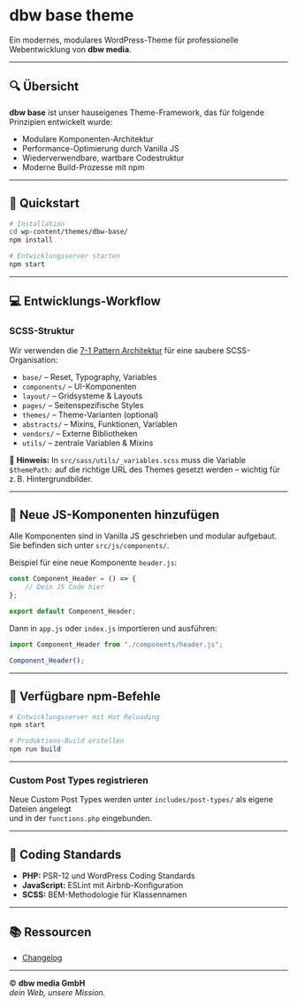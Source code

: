 # dbw base theme

Ein modernes, modulares WordPress-Theme für professionelle Webentwicklung von **dbw media**.

---

## 🔍 Übersicht

**dbw base** ist unser hauseigenes Theme-Framework, das für folgende Prinzipien entwickelt wurde:

- Modulare Komponenten-Architektur
- Performance-Optimierung durch Vanilla JS
- Wiederverwendbare, wartbare Codestruktur
- Moderne Build-Prozesse mit npm

---

## 🚀 Quickstart

```bash
# Installation
cd wp-content/themes/dbw-base/
npm install

# Entwicklungsserver starten
npm start
```

---

## 💻 Entwicklungs-Workflow

### SCSS-Struktur

Wir verwenden die [7-1 Pattern Architektur](https://sass-guidelin.es/#architecture) für eine saubere SCSS-Organisation:

- `base/` – Reset, Typography, Variables
- `components/` – UI-Komponenten
- `layout/` – Gridsysteme & Layouts
- `pages/` – Seitenspezifische Styles
- `themes/` – Theme-Varianten (optional)
- `abstracts/` – Mixins, Funktionen, Variablen
- `vendors/` – Externe Bibliotheken
- `utils/` – zentrale Variablen & Mixins

📌 **Hinweis:** In `src/sass/utils/_variables.scss` muss die Variable  
`$themePath:` auf die richtige URL des Themes gesetzt werden – wichtig für z. B. Hintergrundbilder.

---

## 🔌 Neue JS-Komponenten hinzufügen

Alle Komponenten sind in Vanilla JS geschrieben und modular aufgebaut. Sie befinden sich unter `src/js/components/`.

Beispiel für eine neue Komponente `header.js`:

```javascript
const Component_Header = () => {
	// Dein JS Code hier
};

export default Component_Header;
```

Dann in `app.js` oder `index.js` importieren und ausführen:

```javascript
import Component_Header from "./components/header.js";

Component_Header();
```

---

## 🔧 Verfügbare npm-Befehle

```bash
# Entwicklungsserver mit Hot Reloading
npm start

# Produktions-Build erstellen
npm run build

```

---

### Custom Post Types registrieren

Neue Custom Post Types werden unter `includes/post-types/` als eigene Dateien angelegt  
und in der `functions.php` eingebunden.

---

## 📝 Coding Standards

- **PHP:** PSR-12 und WordPress Coding Standards
- **JavaScript:** ESLint mit Airbnb-Konfiguration
- **SCSS:** BEM-Methodologie für Klassennamen

---

## 📚 Ressourcen

- [Changelog](CHANGELOG.md)

---

© **dbw media GmbH**  
_dein Web, unsere Mission._
